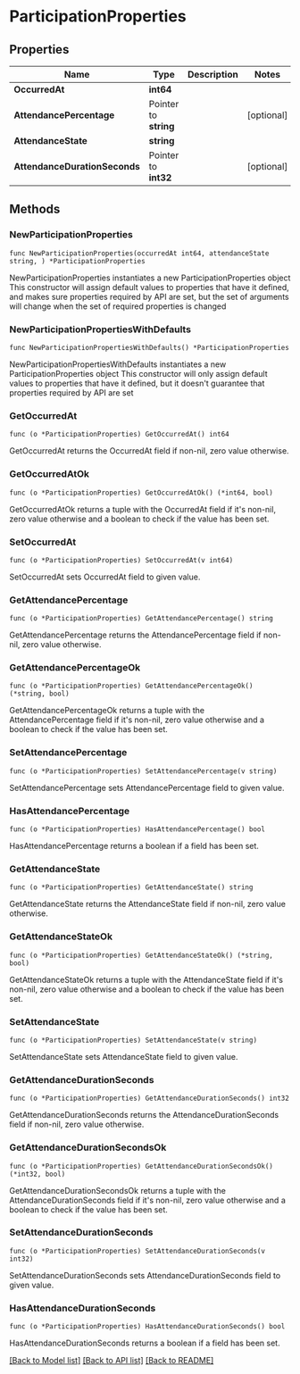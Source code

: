 # ParticipationProperties

## Properties

Name | Type | Description | Notes
------------ | ------------- | ------------- | -------------
**OccurredAt** | **int64** |  | 
**AttendancePercentage** | Pointer to **string** |  | [optional] 
**AttendanceState** | **string** |  | 
**AttendanceDurationSeconds** | Pointer to **int32** |  | [optional] 

## Methods

### NewParticipationProperties

`func NewParticipationProperties(occurredAt int64, attendanceState string, ) *ParticipationProperties`

NewParticipationProperties instantiates a new ParticipationProperties object
This constructor will assign default values to properties that have it defined,
and makes sure properties required by API are set, but the set of arguments
will change when the set of required properties is changed

### NewParticipationPropertiesWithDefaults

`func NewParticipationPropertiesWithDefaults() *ParticipationProperties`

NewParticipationPropertiesWithDefaults instantiates a new ParticipationProperties object
This constructor will only assign default values to properties that have it defined,
but it doesn't guarantee that properties required by API are set

### GetOccurredAt

`func (o *ParticipationProperties) GetOccurredAt() int64`

GetOccurredAt returns the OccurredAt field if non-nil, zero value otherwise.

### GetOccurredAtOk

`func (o *ParticipationProperties) GetOccurredAtOk() (*int64, bool)`

GetOccurredAtOk returns a tuple with the OccurredAt field if it's non-nil, zero value otherwise
and a boolean to check if the value has been set.

### SetOccurredAt

`func (o *ParticipationProperties) SetOccurredAt(v int64)`

SetOccurredAt sets OccurredAt field to given value.


### GetAttendancePercentage

`func (o *ParticipationProperties) GetAttendancePercentage() string`

GetAttendancePercentage returns the AttendancePercentage field if non-nil, zero value otherwise.

### GetAttendancePercentageOk

`func (o *ParticipationProperties) GetAttendancePercentageOk() (*string, bool)`

GetAttendancePercentageOk returns a tuple with the AttendancePercentage field if it's non-nil, zero value otherwise
and a boolean to check if the value has been set.

### SetAttendancePercentage

`func (o *ParticipationProperties) SetAttendancePercentage(v string)`

SetAttendancePercentage sets AttendancePercentage field to given value.

### HasAttendancePercentage

`func (o *ParticipationProperties) HasAttendancePercentage() bool`

HasAttendancePercentage returns a boolean if a field has been set.

### GetAttendanceState

`func (o *ParticipationProperties) GetAttendanceState() string`

GetAttendanceState returns the AttendanceState field if non-nil, zero value otherwise.

### GetAttendanceStateOk

`func (o *ParticipationProperties) GetAttendanceStateOk() (*string, bool)`

GetAttendanceStateOk returns a tuple with the AttendanceState field if it's non-nil, zero value otherwise
and a boolean to check if the value has been set.

### SetAttendanceState

`func (o *ParticipationProperties) SetAttendanceState(v string)`

SetAttendanceState sets AttendanceState field to given value.


### GetAttendanceDurationSeconds

`func (o *ParticipationProperties) GetAttendanceDurationSeconds() int32`

GetAttendanceDurationSeconds returns the AttendanceDurationSeconds field if non-nil, zero value otherwise.

### GetAttendanceDurationSecondsOk

`func (o *ParticipationProperties) GetAttendanceDurationSecondsOk() (*int32, bool)`

GetAttendanceDurationSecondsOk returns a tuple with the AttendanceDurationSeconds field if it's non-nil, zero value otherwise
and a boolean to check if the value has been set.

### SetAttendanceDurationSeconds

`func (o *ParticipationProperties) SetAttendanceDurationSeconds(v int32)`

SetAttendanceDurationSeconds sets AttendanceDurationSeconds field to given value.

### HasAttendanceDurationSeconds

`func (o *ParticipationProperties) HasAttendanceDurationSeconds() bool`

HasAttendanceDurationSeconds returns a boolean if a field has been set.


[[Back to Model list]](../README.md#documentation-for-models) [[Back to API list]](../README.md#documentation-for-api-endpoints) [[Back to README]](../README.md)


